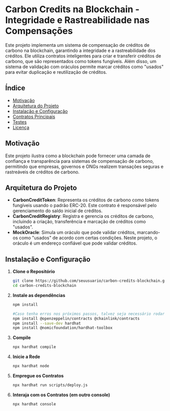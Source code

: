 # Carbon Credits na Blockchain - Integridade e Rastreabilidade nas Compensações

Este projeto implementa um sistema de compensação de créditos de carbono na blockchain, garantindo a integridade e a rastreabilidade dos créditos. Ele utiliza contratos inteligentes para criar e transferir créditos de carbono, que são representados como tokens fungíveis. Além disso, um sistema de validação com oráculos permite marcar créditos como "usados" para evitar duplicação e reutilização de créditos.

## Índice

- [Motivação](#motivação)
- [Arquitetura do Projeto](#arquitetura-do-projeto)
- [Instalação e Configuração](#instalação-e-configuração)
- [Contratos Principais](#contratos-principais)
- [Testes](#testes)
- [Licença](#licença)

## Motivação

Este projeto ilustra como a blockchain pode fornecer uma camada de confiança e transparência para sistemas de compensação de carbono, permitindo que empresas, governos e ONGs realizem transações seguras e rastreáveis de créditos de carbono.

## Arquitetura do Projeto

- **CarbonCreditToken**: Representa os créditos de carbono como tokens fungíveis usando o padrão ERC-20. Este contrato é responsável pelo gerenciamento do saldo inicial de créditos.
- **CarbonCreditRegistry**: Registra e gerencia os créditos de carbono, incluindo a criação, transferência e marcação de créditos como "usados".
- **MockOracle**: Simula um oráculo que pode validar créditos, marcando-os como "usados" de acordo com certas condições. Neste projeto, o oráculo é um endereço confiável que pode validar créditos.

## Instalação e Configuração

1. **Clone o Repositório**
    ```bash
    git clone https://github.com/seuusuario/carbon-credits-blockchain.git
    cd carbon-credits-blockchain
2. **Instale as dependências**
    ```bash
    npm install

    #Caso tenha erros nos próximos passos, talvez seja necessário rodar as dependências uma a uma:
    npm install @openzeppelin/contracts @chainlink/contracts
    npm install --save-dev hardhat
    npm install @nomicfoundation/hardhat-toolbox
3. **Compile**
    ```bash
    npx hardhat compile
4. **Inicie a Rede**
    ```bash
    npx hardhat node
5. **Empregue os Contratos**
    ```bash
    npx hardhat run scripts/deploy.js
6. **Interaja com os Contratos (em outro console)**
    ```bash
    npx hardhat console